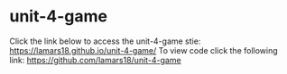 # unit-4-game
Click the link below to access the unit-4-game stie: https://lamars18.github.io/unit-4-game/ To view code click the following link: https://github.com/lamars18/unit-4-game
